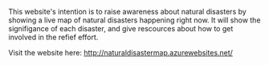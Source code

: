 This website's intention is to raise awareness about natural disasters by showing a live map of natural disasters happening right now. It will show the signifigance of each disaster, and give rescources about how to get involved in the refief effort.

Visit the website here: http://naturaldisastermap.azurewebsites.net/
